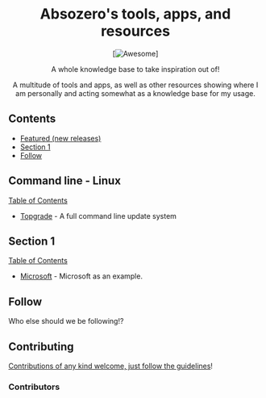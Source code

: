 <div align="center">

<!-- title -->

<!--lint ignore no-dead-urls-->
# Absozero's tools, apps, and resources
[![Awesome](https://awesome.re/badge.svg)]

<!-- subtitle -->

A whole knowledge base to take inspiration out of!

<!-- image -->

<!-- <a href="" target="_blank" rel="noopener noreferrer">
  <img src="" />
</a> -->

<!-- description -->

A multitude of tools and apps, as well as other resources showing where I am personally and acting somewhat as a knowledge base for my usage.

</div>

<!-- TOC -->

## Contents

- [Featured (new releases)](#featured-new-releases)
- [Section 1](#section-1)
- [Follow](#follow)

<!-- CONTENT -->

## Command line - Linux
[Table of Contents](#contents)


- [Topgrade]() - A full command line update system 

## Section 1
[Table of Contents](#contents)

- [Microsoft](https://www.microsoft.com/) - Microsoft as an example.

<!-- END CONTENT -->

## Follow

<!-- list people worth following on social sites (Twitter, LinkedIn, GitHub, YouTube etc.) -->

Who else should we be following!?

## Contributing

[Contributions of any kind welcome, just follow the guidelines](contributing.md)!

### Contributors

<!-- [Thanks goes to these contributors](https://github.com/TODO_YOUR_REPO_NAME_HERE/graphs/contributors)! -->

